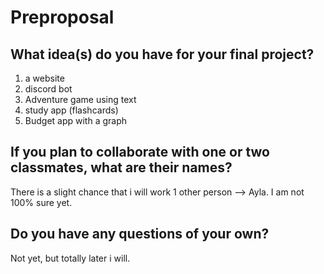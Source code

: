 # Preproposal

## What idea(s) do you have for your final project?

1. a website
2. discord bot 
3. Adventure game using text
4. study app (flashcards)
5. Budget app with a graph

## If you plan to collaborate with one or two classmates, what are their names?

There is a slight chance that i will work 1 other person --> Ayla. I am not 100% sure yet.

## Do you have any questions of your own?

Not yet, but totally later i will.
